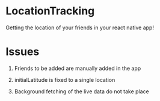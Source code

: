 # LocationTracking
Getting the location of your friends in your react native app!

# Issues
1. Friends to be added are manually added in the app

2. initialLatitude is fixed to a single location

3. Background fetching of the live data do not take place
